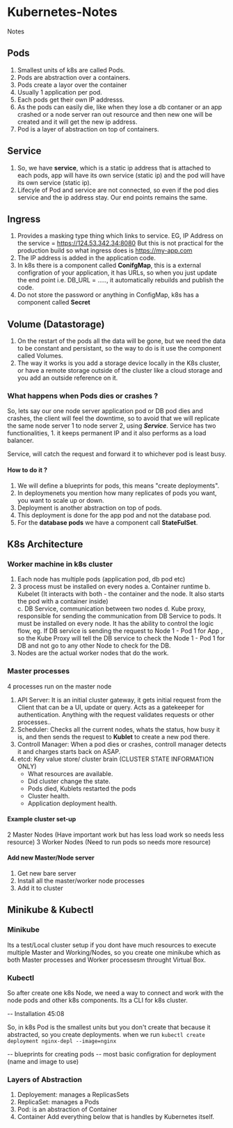 # Kubernetes-Notes
Notes
## Pods
1. Smallest units of k8s are called Pods. 
2. Pods are abstraction over a containers. 
3. Pods create a layor over the container
4. Usually 1 application per pod. 
5. Each pods get their own IP addresss.
6. As the pods can easily die, like when they lose a db contaner or an app crashed or a node server ran out resource and then new one will be created and it will get the new ip address. 
7. Pod is a layer of abstraction on top of containers. 

## Service
1. So, we have **service**, which is a static ip address that is attached to each pods, app will have its own service (static ip) and the pod will have its own service (static ip).
2. Lifecyle of Pod and service are not connected, so even if the pod dies service and the ip address stay. Our end points remains the same. 

## Ingress
1. Provides a masking type thing which links to service. 
EG, IP Address on the service = https://124.53.342.34:8080 
But this is not practical for the production build so what ingress does is https://my-app.com 
2. The IP address is added in the application code. 
3. In k8s there is a component called **ConifgMap**, this is a external configration of your application, it has URLs, so when you just update the end point i.e. DB_URL = ....., it automatically rebuilds and publish the code. 
4. Do not store the password or anything in ConfigMap, k8s has a component called **Secret**

## Volume (Datastorage)
1. On the restart of the pods all the data will be gone, but we need the data to be constant and persistant, so the way to do is it use the component called Volumes. 
2. The way it works is you add a storage device locally in the K8s cluster, or have a remote storage outside of the cluster like a cloud storage and you add an outside reference on it. 

### What happens when Pods dies or crashes ?
So, lets say our one node server application pod or DB pod dies and crashes, the client will feel the downtime, so to avoid that we will replicate the same node server 1 to node server 2, using ***Service***. Service has two functionalities, 1. it keeps permanent IP and it also performs as a load balancer. 

Service, will catch the request and forward it to whichever pod is least busy. 

#### How to do it ? 
1. We will define a blueprints for pods, this means "create deployments". 
2. In deploymenets you mention how many replicates of pods you want, you want to scale up or down. 
3. Deployment is another abstraction on top of pods. 
4. This deployment is done for the app pod and not the database pod. 
5. For the **database pods** we have a component call **StateFulSet**. 

## K8s Architecture
### Worker machine in k8s cluster
1. Each node has multiple pods (application pod, db pod etc)
2. 3 process must be installed on every nodes
   a. Container runtime
   b. Kubelet (It interacts with both - the container and the node. It also starts the pod with a container inside)  
   c. DB Service, communication between two nodes 
   d. Kube proxy, responsible for sending the communication from DB Service to pods. It must be installed on every node. It has the ability to control the logic flow, eg. If DB service is sending the request to Node 1 - Pod 1 for App , so the Kube Proxy will tell the DB service to check the Node 1 - Pod 1 for DB and not go to any other Node to check for the DB.
3. Nodes are the actual worker nodes that do the work. 

### Master processes
4 processes run on the master node 
  1. API Server: It is an initial cluster gateway, it gets initial request from the Client that can be a UI, update or query.
   Acts as a gatekeeper for authentication. Anything with the request validates requests or other processes..
  2. Scheduler: Checks all the current nodes, whats the status, how busy it is, and then sends the request to **Kublet** to create a new pod there. 
  3. Controll Manager: When a pod dies or crashes, controll manager detects it and charges starts back on ASAP. 
  4. etcd: Key value store/ cluster brain (CLUSTER STATE INFORMATION ONLY) 
     * What resources are available.
     * Did cluster change the state. 
     * Pods died, Kublets restarted the pods
     * Cluster health.
     * Application deployment health.


#### Example cluster set-up
2 Master Nodes (Have important work but has less load work so needs less resource)
3 Worker Nodes (Need to run pods so needs more resource)

#### Add new Master/Node server
1. Get new bare server
2. Install all the master/worker node processes
3. Add it to cluster


## Minikube & Kubectl 
### Minikube 
Its a test/Local cluster setup if you dont have much resources to execute multiple Master and Working/Nodes, so you create one minikube which as both Master processes and Worker processesm throught Virtual Box. 

### Kubectl 
So after create one k8s Node, we need a way to connect and work with the node pods and other k8s components. Its a CLI for k8s cluster. 


-- Installation 45:08 

So, in k8s Pod is the smallest units but you don't create that because it abstracted, so you create deployments. 
when we run 
``` kubectl create deployment nginx-depl --image=nginx ```

-- blueprints for creating pods
-- most basic configration for deployment (name and image to use)

### Layers of Abstraction
1. Deployement: manages a ReplicasSets
2. ReplicaSet: manages a Pods
3. Pod: is an abstraction of Container
4. Container
   Add everything below that is handles by Kubernetes itself. 
